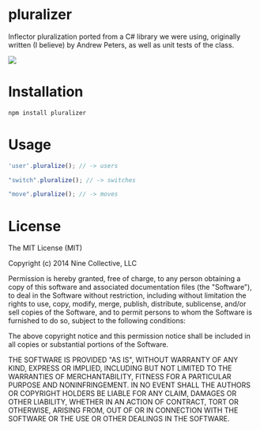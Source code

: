 pluralizer
==========

Inflector pluralization ported from a C# library we were using, originally written (I believe) by Andrew Peters, as well as unit tests of the class.

<img src="http://teamcity.ninecollective.com/app/rest/builds/buildType:(id:OpenSourceBuilds_Pluralize)/statusIcon"/>


Installation
============
```javascript
npm install pluralizer
```

Usage
=====
```javascript
'user'.pluralize(); // -> users

"switch".pluralize(); // -> switches

"move".pluralize(); // -> moves
```

License
=======
The MIT License (MIT)

Copyright (c) 2014 Nine Collective, LLC

Permission is hereby granted, free of charge, to any person obtaining a copy
of this software and associated documentation files (the "Software"), to deal
in the Software without restriction, including without limitation the rights
to use, copy, modify, merge, publish, distribute, sublicense, and/or sell
copies of the Software, and to permit persons to whom the Software is
furnished to do so, subject to the following conditions:

The above copyright notice and this permission notice shall be included in
all copies or substantial portions of the Software.

THE SOFTWARE IS PROVIDED "AS IS", WITHOUT WARRANTY OF ANY KIND, EXPRESS OR
IMPLIED, INCLUDING BUT NOT LIMITED TO THE WARRANTIES OF MERCHANTABILITY,
FITNESS FOR A PARTICULAR PURPOSE AND NONINFRINGEMENT. IN NO EVENT SHALL THE
AUTHORS OR COPYRIGHT HOLDERS BE LIABLE FOR ANY CLAIM, DAMAGES OR OTHER
LIABILITY, WHETHER IN AN ACTION OF CONTRACT, TORT OR OTHERWISE, ARISING FROM,
OUT OF OR IN CONNECTION WITH THE SOFTWARE OR THE USE OR OTHER DEALINGS IN
THE SOFTWARE.
